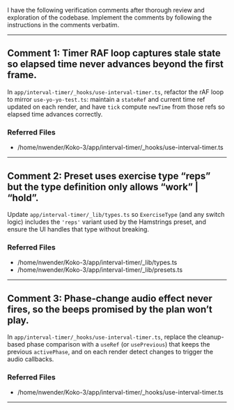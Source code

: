 I have the following verification comments after thorough review and exploration of the codebase. Implement the comments by following the instructions in the comments verbatim.

---
## Comment 1: Timer RAF loop captures stale state so elapsed time never advances beyond the first frame.

In `app/interval-timer/_hooks/use-interval-timer.ts`, refactor the rAF loop to mirror `use-yo-yo-test.ts`: maintain a `stateRef` and current time ref updated on each render, and have `tick` compute `newTime` from those refs so elapsed time advances correctly.

### Referred Files
- /home/nwender/Koko-3/app/interval-timer/_hooks/use-interval-timer.ts
---
## Comment 2: Preset uses exercise type “reps” but the type definition only allows “work” | “hold”.

Update `app/interval-timer/_lib/types.ts` so `ExerciseType` (and any switch logic) includes the `'reps'` variant used by the Hamstrings preset, and ensure the UI handles that type without breaking.

### Referred Files
- /home/nwender/Koko-3/app/interval-timer/_lib/types.ts
- /home/nwender/Koko-3/app/interval-timer/_lib/presets.ts
---
## Comment 3: Phase-change audio effect never fires, so the beeps promised by the plan won’t play.

In `app/interval-timer/_hooks/use-interval-timer.ts`, replace the cleanup-based phase comparison with a `useRef` (or `usePrevious`) that keeps the previous `activePhase`, and on each render detect changes to trigger the audio callbacks.

### Referred Files
- /home/nwender/Koko-3/app/interval-timer/_hooks/use-interval-timer.ts
---